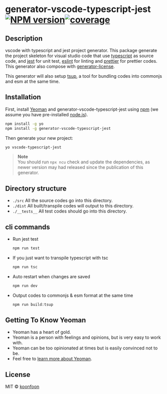 # generator-vscode-typescript-jest [![NPM version][npm-image]][npm-url][![coverage](https://github.com/koonfoon/generator-vscode-typescript-jest/actions/workflows/node-jest-test.yml/badge.svg)](https://github.com/koonfoon/generator-vscode-typescript-jest/actions/workflows/node-jest-test.yml)

## Description

vscode with typescript and jest project generator. This package generate the project skeleton for visual studio code that use [typescript](https://www.typescriptlang.org/) as source code, and [jest](https://jestjs.io/) for unit test, [eslint](https://marketplace.visualstudio.com/items?itemName=dbaeumer.vscode-eslint) for linting and [prettier](https://marketplace.visualstudio.com/items?itemName=esbenp.prettier-vscode) for prettier codes. This generator also compose with [generator-license](https://github.com/jozefizso/generator-license).

This generator will also setup [tsup](https://github.com/egoist/tsup), a tool for bundling codes into commonjs and esm at the same time.

## Installation

First, install [Yeoman](http://yeoman.io) and generator-vscode-typescript-jest using [npm](https://www.npmjs.com/) (we assume you have pre-installed [node.js](https://nodejs.org/)).

```bash
npm install -g yo
npm install -g generator-vscode-typescript-jest
```

Then generate your new project:

```bash
yo vscode-typescript-jest
```

> **Note**  
> You should run `npx ncu` check and update the dependencies, as newer version may had released since the publication of this generator.

## Directory structure

- `./src` All the source codes go into this directory.
- `./dist` All built/transpile codes will output to this directory.
- `./__tests__` All test codes should go into this directory.

## cli commands

- Run jest test

  ```bash
  npm run test
  ```

- If you just want to transpile typescript with tsc

  ```bash
  npm run tsc
  ```

- Auto restart when changes are saved

  ```bash
  npm run dev
  ```

- Output codes to commonjs & esm format at the same time

  ```bash
  npm run build:tsup
  ```

## Getting To Know Yeoman

- Yeoman has a heart of gold.
- Yeoman is a person with feelings and opinions, but is very easy to work with.
- Yeoman can be too opinionated at times but is easily convinced not to be.
- Feel free to [learn more about Yeoman](http://yeoman.io/).

## License

MIT © [koonfoon]()

[npm-image]: https://badge.fury.io/js/generator-vscode-typescript-jest.svg
[npm-url]: https://npmjs.org/package/generator-vscode-typescript-jest
